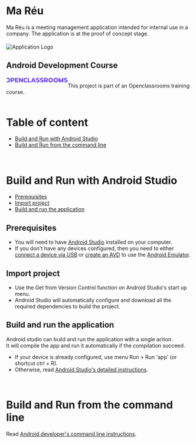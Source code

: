 # Ma Réu
Ma Réu is a meeting management application intended for internal use in a company. The application is at the proof of concept stage.
<br>
<br>
<img src="./docs/demo.gif" align="center" alt="Application Logo" width="270" height="540">
## Android Development Course
<a href="https://openclassrooms.com"><img src="./docs/OpenClassroom_logo.png" align="left" alt="Application Logo" height="20"></a><br>
This project is part of an Openclassrooms training course.
<br>
<br>
# Table of content
 * [Build and Run with Android Studio](#build-and-run-with-android-studio)
 * [Build and Run from the command line](#build-and-run-from-the-command-line)
<br>

# Build and Run with Android Studio
 * [Prerequisites](#prerequisites)
 * [Import project](#import-project)
 * [Build and run the application](#build-and-run-the-application)

## Prerequisites
 * You will need to have [Android Studio](https://developer.android.com/studio) installed on your computer.
 * If you don't have any devices configured, then you need to either [connect a device via USB](https://developer.android.com/studio/run/device#connect) or [create an AVD](https://developer.android.com/studio/run/managing-avds#createavd) to use the [Android Emulator](https://developer.android.com/studio/run/emulator).
## Import project
 * Use the Get from Version Control function on Android Studio's start up menu.
 * Android Studio will automatically configure and download all the required dependencies to build the project.
## Build and run the application
Android studio can build and run the application with a single action.<br>
It will compile the app and run it automatically if the compilation succeed.<br>
   * If your device is already configured, use menu Run > Run 'app' (or shortcut ctrl + R).<br>
   * Otherwise, read [Android Studio's detailed instructions](https://developer.android.com/studio/run).
<br>

# Build and Run from the command line
Read [Android developer's command line instructions](https://developer.android.com/studio/build/building-cmdline).
